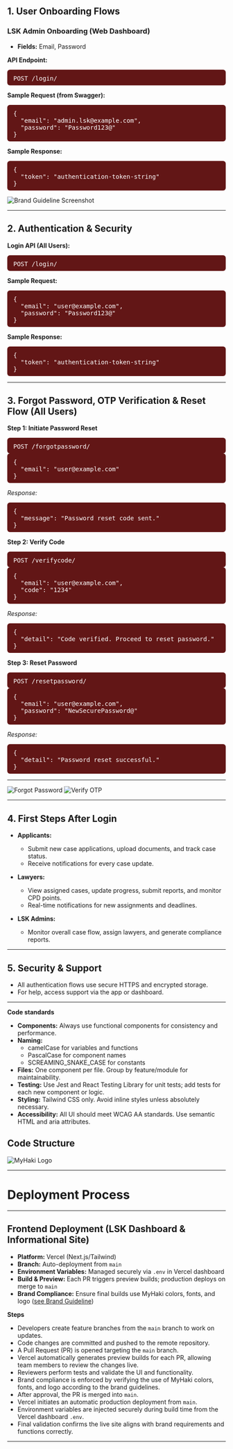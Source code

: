 ## 1. User Onboarding Flows


### LSK Admin Onboarding (Web Dashboard)
- **Fields:** Email, Password

**API Endpoint:**  
<pre class="api-dark">POST /login/</pre>

**Sample Request (from Swagger):**
<pre class="api-dark">
{
  "email": "admin.lsk@example.com",
  "password": "Password123@"
}
</pre>

**Sample Response:**
<pre class="api-dark">
{
  "token": "authentication-token-string"
}
</pre>

<!-- ![Forgot Password](images/lsk-signin.png)  -->
![Brand Guideline Screenshot](images/lsk-signin.png)

---

## 2. Authentication & Security

**Login API (All Users):**  
<pre class="api-dark">POST /login/</pre>

**Sample Request:**  
<pre class="api-dark">
{
  "email": "user@example.com",
  "password": "Password123@"
}
</pre>

**Sample Response:**  
<pre class="api-dark">
{
  "token": "authentication-token-string"
}
</pre>

---

## 3. Forgot Password, OTP Verification & Reset Flow (All Users)

**Step 1: Initiate Password Reset**  
<pre class="api-dark">POST /forgotpassword/</pre>
<pre class="api-dark">
{
  "email": "user@example.com"
}
</pre>
_Response:_
<pre class="api-dark">
{
  "message": "Password reset code sent."
}
</pre>

**Step 2: Verify Code**  
<pre class="api-dark">POST /verifycode/</pre>
<pre class="api-dark">
{
  "email": "user@example.com",
  "code": "1234"
}
</pre>
_Response:_
<pre class="api-dark">
{
  "detail": "Code verified. Proceed to reset password."
}
</pre>

**Step 3: Reset Password**  
<pre class="api-dark">POST /resetpassword/</pre>
<pre class="api-dark">
{
  "email": "user@example.com",
  "password": "NewSecurePassword@"
}
</pre>
_Response:_
<pre class="api-dark">
{
  "detail": "Password reset successful."
}
</pre>

---

![Forgot Password](images/forgot-password.png) 
![Verify OTP](images/verify-code.png)



---

## 4. First Steps After Login

- **Applicants:**  
  - Submit new case applications, upload documents, and track case status.
  - Receive notifications for every case update.

- **Lawyers:**  
  - View assigned cases, update progress, submit reports, and monitor CPD points.
  - Real-time notifications for new assignments and deadlines.

- **LSK Admins:**  
  - Monitor overall case flow, assign lawyers, and generate compliance reports.

---

## 5. Security & Support

- All authentication flows use secure HTTPS and encrypted storage.
- For help, access support via the app or dashboard.

---

**Code standards**


- **Components:** Always use functional components for consistency and performance.
- **Naming:**
  - camelCase for variables and functions
  - PascalCase for component names
  - SCREAMING_SNAKE_CASE for constants
- **Files:** One component per file. Group by feature/module for maintainability.
- **Testing:** Use Jest and React Testing Library for unit tests; add tests for each new component or logic.
- **Styling:** Tailwind CSS only. Avoid inline styles unless absolutely necessary.
- **Accessibility:** All UI should meet WCAG AA standards. Use semantic HTML and aria attributes.

## Code Structure

![MyHaki Logo](images/code.png)


---
# Deployment Process
---
## Frontend Deployment (LSK Dashboard & Informational Site)

- **Platform:** Vercel (Next.js/Tailwind)
- **Branch:** Auto-deployment from `main`
- **Environment Variables:** Managed securely via `.env` in Vercel dashboard
- **Build & Preview:** Each PR triggers preview builds; production deploys on merge to `main`
- **Brand Compliance:** Ensure final builds use MyHaki colors, fonts, and logo ([see Brand Guideline](images/brand-guideline.png))

**Steps**

- Developers create feature branches from the `main` branch to work on updates.  
- Code changes are committed and pushed to the remote repository.  
- A Pull Request (PR) is opened targeting the `main` branch.  
- Vercel automatically generates preview builds for each PR, allowing team members to review the changes live.  
- Reviewers perform tests and validate the UI and functionality.  
- Brand compliance is enforced by verifying the use of MyHaki colors, fonts, and logo according to the brand guidelines.  
- After approval, the PR is merged into `main`.  
- Vercel initiates an automatic production deployment from `main`.  
- Environment variables are injected securely during build time from the Vercel dashboard `.env`.  
- Final validation confirms the live site aligns with brand requirements and functions correctly.  


---

<style>
.api-block {
  background: #621616;
  border-radius: 10px;
  padding: 18px 18px 10px 18px;
  margin: 18px 0 24px 0;
  overflow-x: auto;
  font-size: 1.09em;
  font-family: 'Fira Mono', 'Consolas', 'monospace';
}
.api-dark {
  background: #621616 !important;
  color: #fff !important;
  border-radius: 6px;
  padding: 12px 14px 8px 14px;
  margin: 0;
  font-size: 1em;
  font-family: 'Fira Mono', 'Consolas', 'monospace';
}
</style>